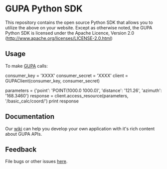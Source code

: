 GUPA Python SDK
================

This repository contains the open source Python SDK that allows you to utilize the
above on your website. Except as otherwise noted, the GUPA Python SDK
is licensed under the Apache Licence, Version 2.0
(http://www.apache.org/licenses/LICENSE-2.0.html)


Usage
-----

To make [GUPA][GUPA] calls:

consumer_key = 'XXXX'
consumer_secret = 'XXXX'
client = GUPAClient(consumer_key, consumer_secret)

parameters = {'point': 'POINT(1000.0 1000.0)', 'distance': '121.26', 'azimuth': '168.3460'}
response = client.access_resource(parameters, '/basic_calc/coord/')
print response
			

[GUPA]: http://www.geomatikuygulamalar.com/gupa


Documentation
--------
Our [wiki] can help you develop your own application with it's rich content about GUPA APIs.

[wiki]: http://www.geomatikuygulamalar.com/wiki

Feedback
--------

File bugs or other issues [here][issues].

[issues]: http://github.com/mtrcn/gupa_python/issues
